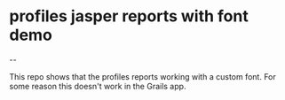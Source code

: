 # profiles jasper reports with font demo
--

This repo shows that the profiles reports working with a custom font.  For some reason this doesn't work in the Grails app.
